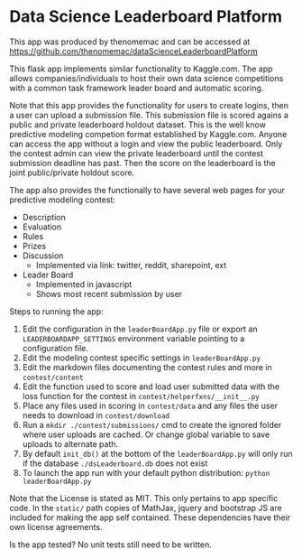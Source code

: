 # Data Science Leaderboard Platform
This app was produced by thenomemac and can be accessed at https://github.com/thenomemac/dataScienceLeaderboardPlatform

This flask app implements similar functionality to Kaggle.com. The app allows companies/individuals to host their own data science competitions with a common task framework leader board and automatic scoring.

Note that this app provides the functionality for users to create logins, then a user can upload a submission file. This submission file is scored agains a public and private leaderboard holdout dataset. This is the well know predictive modeling competion format established by Kaggle.com. Anyone can access the app without a login and view the public leaderboard. Only the contest admin can view the private leaderboard until the contest submission deadline has past. Then the score on the leaderboard is the joint public/private holdout score.

The app also provides the functionally to have several web pages for your predictive modeling contest:
* Description
* Evaluation
* Rules
* Prizes
* Discussion 
  * Implemented via link: twitter, reddit, sharepoint, ext
* Leader Board
  * Implemented in javascript
  * Shows most recent submission by user


Steps to running the app:

1. Edit the configuration in the `leaderBoardApp.py` file or export an `LEADERBOARDAPP_SETTINGS` environment variable pointing to a configuration file.
2. Edit the modeling contest specific settings in `leaderBoardApp.py`
3. Edit the markdown files documenting the contest rules and more in `contest/content`
4. Edit the function used to score and load user submitted data with the loss function for the contest in `contest/helperfxns/__init__.py`
5. Place any files used in scoring in `contest/data` and any files the user needs to download in `contest/download`
6. Run a `mkdir ./contest/submissions/` cmd to create the ignored folder where user uploads are cached. Or change global variable to save uploads to alternate path.
7. By default `init_db()` at the bottom of the `leaderBoardApp.py` will only run if the database `./dsLeaderboard.db` does not exist
8. To launch the app run with your default python distribution: `python leaderBoardApp.py`

Note that the License is stated as MIT. This only pertains to app specific code. In the `static/` path copies of MathJax, jquery and bootstrap JS are included for making the app self contained. These dependencies have their own license agreements.

Is the app tested? No unit tests still need to be written.
